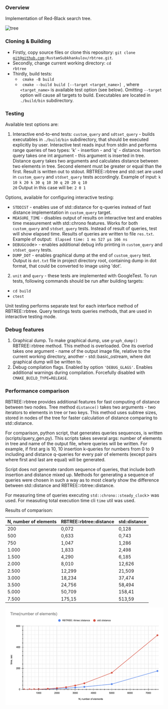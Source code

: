 ### Overview
Implementation of Red-Black search tree. 

<img src="https://github.com/RustamSubkhankulov/cpp-course/blob/main/rbtree/images/example.png" alt="tree" width="800">

### Cloning & Building
 - Firstly, copy source files or clone this repository: <code>git clone git@github.com:RustamSubkhankulov/rbtree.git</code>.
 - Secondly, change current working directory: 
 <code>cd rbtree</code>
 - Thirdly, build tests:
   - <code> cmake -B build </code>
   - <code> cmake --build build [--target <target_name>] </code>, where <code><target_name></code> is available test option (see below).
   Omitting <code>--target</code> option will cause all targets to build. 
   Executables are located in <code>./build/bin</code> subdirectory.

### Testing
Available test options are:
 1. Interactive end-to-end tests: <code>custom_query</code> and <code>sdtset_query</code> - builds executables in <code>./build/bin</code> subdirectory, that should be executed explicitly by user. Interactive test reads input from stdin and performs range queries of two types: 'k' - insertion  - and 'q' - distance. Insertion query takes one int argument - this argument is inserted in tree. Distance query takes two arguments and calculates distance between two elements in tree. Second element must be greater or equal than the first. Result is written out to stdout. RBTREE::rbtree and std::set are used in <code>custom_query</code> and <code>stdset_query</code> tests accordingly.
 Example of input: <code>k 10 k 20 k 30 q 10 30 q 20 20 q 10 20</code>
 Output in this case will be: <code>2 0 1 </code>

 Options, available for configuring interactive testing:
 - <code>STDDIST</code> - enables use of std::distance for q-queries instead of fast distance implementation in <code>custom_query</code> target.
 - <code>MEASURE_TIME</code> - disables output of results on interactive test and enables time measurement with std::chrono features. Works for both <code>custom_query</code> and <code>stdset_query</code> tests. Instead of result of queries, test will show elapsed time. Results of queries are written to file <code>res.txt</code>. Example of output: <code> Elapsed time: 1 ms 527 µs 166 ns </code>
 - <code>DEBUG</code>code> - enables additional debug info printing in <code>custom_query</code> and <code>stdset_query</code> tests.
 - <code>DUMP_DOT</code> - enables graphical dump at the end of <code>custom_query</code> test. Output is <code>dot.txt</code> file in project directory root, containing dump in dot format, that could be converted to image using 'dot'.

 2. <code>unit</code> and <code>query</code> - these tests are implemented with GoogleTest. To run tests, following commands should be run after building targets: 
  - <code>cd build</code>
  - <code>ctest</code>

  Unit testing performs separate test for each interface method of RBTREE::rbtree.
  Query testings tests queries methods, that are used in interactive testing mode.

### Debug features
1. Graphical dump. To make graphical dump, use <code>graph_dump()</code> RBTREE::rbtree method. This method is overloaded. One its overlod takes one argument - name of the output image file, relative to the current working directory, another - std::basic_ostream, where dot graphical dump will be written to.
2. Debug compilation flags. Enabled by option <code>'DEBUG_GLAGS'</code>. Enables additional warnings during compilation. Forcefully disabled with <code>CMAKE_BUILD_TYPE=RELEASE</code>.

### Performance comparison
RBTREE::rbtree provides additional features for fast computing of distance between two nodes. Tree method <code>distance()</code> takes two arguments - two iterators to elements in tree or two keys. This method uses subtree sizes, stored in nodes of the tree for faster calculation of distance comparing to std::distance. 

For comparison, python script, that generates queries sequences, is written (scripts/query_gen.py). This scripts takes several args: number of elements in tree and name of the output file, where queries will be written. For example, if first arg is 10, 10 insertion k-queries for numbers from 0 to 9 including and distance q-queries for every pair of elements (except pairs where first and last are equal) will be generated. 

Script does not generate random sequence of queries, that include both insertion and distance mixed up. Methods for generating a sequence of queries were chosen in such a way as to most clearly show the difference between std::distance and RBTREE::rbtree::distance.

For measuring time of queries executing <code>std::chrono::steady_clock</code>> was used. 
For measuting total execution time cli <code>time</code> util was used.

Results of comparison:

| N, number of elements | RBTREE::rbtree::distance | std::distance |
|-----------------------|--------------------------|---------------|
| 200                   | 0,072                    | 0,128         |
| 500                   | 0,633                    | 0,743         |
| 750                   | 1,047                    | 1,286         |
| 1.000                 | 1,833                    | 2,498         |
| 1.500                 | 4,290                    | 6,185         |
| 2.000                 | 8,010                    | 12,626        |
| 2.500                 | 12,299                   | 21,509        |
| 3.000                 | 18,234                   | 37,474        |
| 3.500                 | 24,756                   | 58,494        |
| 5.000                 | 50,709                   | 158,41        |
| 7.500                 | 175,15                   | 513,59        |

<img src="https://github.com/RustamSubkhankulov/rbtree/blob/main/images/graph.png" alt="graph" width="800">
